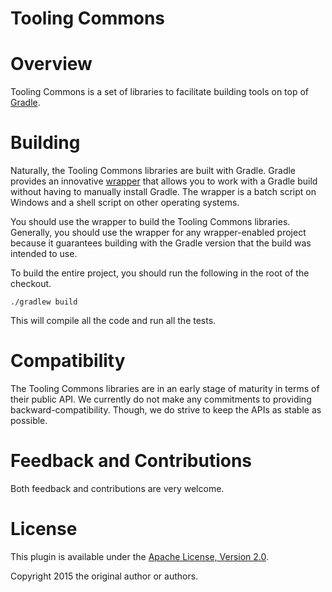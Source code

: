Tooling Commons
===============

# Overview

Tooling Commons is a set of libraries to facilitate building tools on top of [Gradle](http://www.gradle.org).


# Building

Naturally, the Tooling Commons libraries are built with Gradle. Gradle provides an innovative [wrapper](http://gradle.org/docs/current/userguide/gradle_wrapper.html) that allows
you to work with a Gradle build without having to manually install Gradle. The wrapper is a batch script on Windows and a shell script on other operating systems.

You should use the wrapper to build the Tooling Commons libraries. Generally, you should use the wrapper for any wrapper-enabled project because it guarantees building with the
Gradle version that the build was intended to use.

To build the entire project, you should run the following in the root of the checkout.

    ./gradlew build

This will compile all the code and run all the tests.


# Compatibility

The Tooling Commons libraries are in an early stage of maturity in terms of their public API. We currently do not make any commitments to providing backward-compatibility.
Though, we do strive to keep the APIs as stable as possible.


# Feedback and Contributions

Both feedback and contributions are very welcome.


# License

This plugin is available under the [Apache License, Version 2.0](http://www.apache.org/licenses/LICENSE-2.0.html).

Copyright 2015 the original author or authors.
